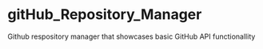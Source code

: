 # gitHub_Repository_Manager
Github respository manager that showcases basic GitHub API functionallity
